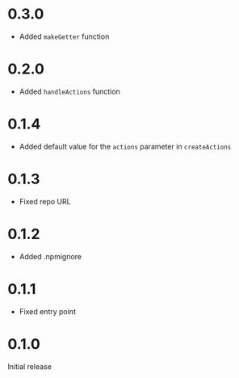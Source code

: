 # 0.3.0

- Added `makeGetter` function

# 0.2.0

- Added `handleActions` function

# 0.1.4

- Added default value for the `actions` parameter in `createActions`

# 0.1.3

- Fixed repo URL

# 0.1.2

- Added .npmignore

# 0.1.1

- Fixed entry point

# 0.1.0

Initial release
